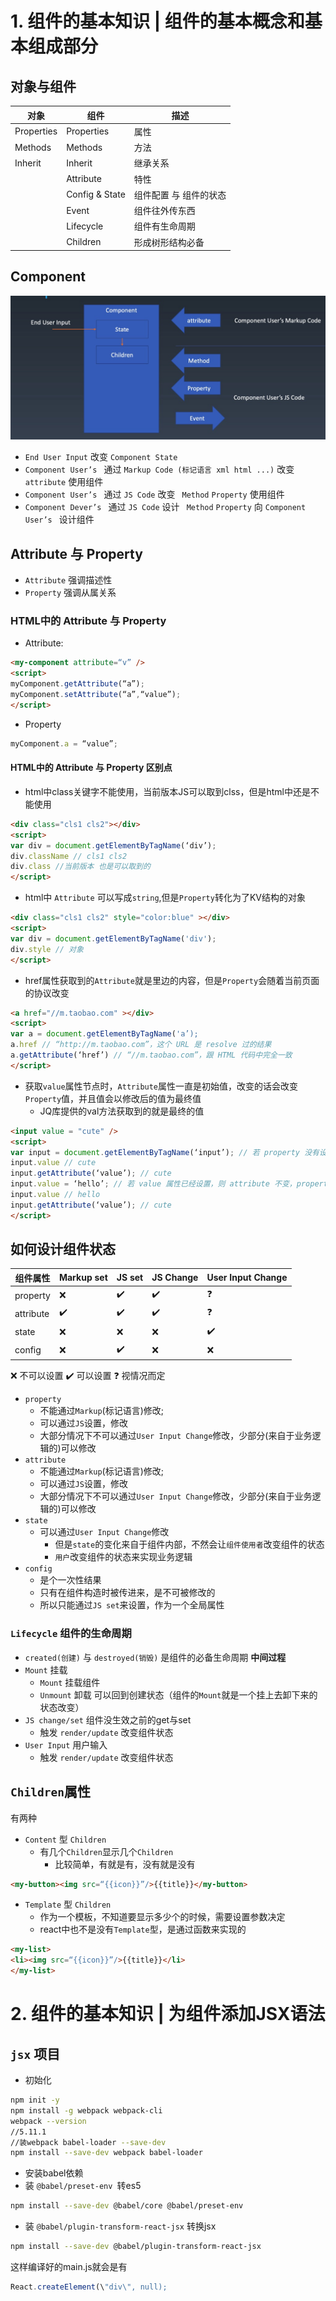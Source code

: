 # 1. 组件的基本知识 | 组件的基本概念和基本组成部分

## 对象与组件
| 对象 | 组件 | 描述 |
| --- | ---- |-------|
| Properties | Properties|属性 |
| Methods | Methods | 方法  |
| Inherit | Inherit | 继承关系 |
| | Attribute | 特性|
| | Config & State | 组件配置 与 组件的状态 |
| | Event | 组件往外传东西 |
| | Lifecycle | 组件有生命周期 |
| | Children | 形成树形结构必备 |
## Component
![组件属性之间的关系](img/1.jpg)
- `End User Input` 改变 `Component State`
- `Component User’s ` 通过 `Markup Code (标记语言 xml html ...)` 改变 `attribute` 使用组件
- `Component User’s ` 通过 `JS Code` 改变 ` Method` `Property` 使用组件
- `Component Dever’s ` 通过 `JS Code` 设计 ` Method` `Property` 向 `Component User’s ` 设计组件
## Attribute 与 Property
- `Attribute` 强调描述性
- `Property` 强调从属关系

### HTML中的 Attribute 与 Property
- Attribute:
```html
<my-component attribute=“v” />
<script> 
myComponent.getAttribute(“a”);
myComponent.setAttribute(“a”,“value”);
</script>
```
- Property
```js
myComponent.a = “value”;
```
#### HTML中的 Attribute 与 Property 区别点
- html中class关键字不能使用，当前版本JS可以取到clss，但是html中还是不能使用
```html
<div class="cls1 cls2"></div>
<script>
var div = document.getElementByTagName(‘div’); 
div.className // cls1 cls2
div.class //当前版本 也是可以取到的
</script>
```
- html中 `Attribute` 可以写成`string`,但是`Property`转化为了KV结构的对象
```html
<div class="cls1 cls2" style="color:blue" ></div> 
<script>
var div = document.getElementByTagName('div'); 
div.style // 对象
</script>
```
- href属性获取到的`Attribute`就是里边的内容，但是`Property`会随着当前页面的协议改变
```html
<a href="//m.taobao.com" ></div>
<script>
var a = document.getElementByTagName('a’);
a.href // “http://m.taobao.com”，这个 URL 是 resolve 过的结果
a.getAttribute(‘href’) // “//m.taobao.com”，跟 HTML 代码中完全一致 
</script>
```
- 获取`value`属性节点时，`Attribute`属性一直是初始值，改变的话会改变`Property`值，并且值会以修改后的值为最终值
  - JQ库提供的val方法获取到的就是最终的值
```html
<input value = "cute" />
<script>
var input = document.getElementByTagName(‘input’); // 若 property 没有设置， 则结果是 attribute
input.value // cute
input.getAttribute(‘value’); // cute
input.value = ‘hello’; // 若 value 属性已经设置，则 attribute 不变，property 变化， 元素上实际的效果是 property 优先
input.value // hello
input.getAttribute(‘value’); // cute
</script>
```
## 如何设计组件状态
组件属性 | Markup set | JS set | JS Change | User Input Change |
| ---------- | ------ | --------- | ----------------- | ---- | 
|property| ❌| ✔️| ✔️| ❓| 
|attribute| ✔️| ✔️| ✔️| ❓| 
|state| ❌| ❌| ❌| ✔️| 
|config| ❌| ✔️| ❌| ❌| 

❌ 不可以设置
✔️ 可以设置
❓ 视情况而定
- `property`
  - 不能通过`Markup`(标记语言)修改;
  - 可以通过`JS`设置，修改
  - 大部分情况下不可以通过`User Input Change`修改，少部分(来自于业务逻辑的)可以修改
- `attribute`
  - 不能通过`Markup`(标记语言)修改;
  - 可以通过`JS`设置，修改
  - 大部分情况下不可以通过`User Input Change`修改，少部分(来自于业务逻辑的)可以修改
- `state`
  - 可以通过`User Input Change`修改
    - 但是`state`的变化来自于组件内部，不然会让`组件使用者`改变组件的状态
    - `用户`改变组件的状态来实现业务逻辑
- `config`
  - 是个一次性结果
  - 只有在组件构造时被传进来，是不可被修改的
  - 所以只能通过`JS set`来设置，作为一个全局属性
### `Lifecycle` 组件的生命周期
- `created(创建)` 与 `destroyed(销毁)` 是组件的必备生命周期
**中间过程**
- `Mount` 挂载
  - `Mount` 挂载组件
  - `Unmount` 卸载 可以回到创建状态（组件的`Mount`就是一个挂上去卸下来的状态改变）
- `JS change/set` 组件没生效之前的get与set
  - 触发 `render/update` 改变组件状态
- `User Input` 用户输入
  - 触发 `render/update` 改变组件状态

## `Children`属性
有两种
- `Content` 型 `Children` 
  - 有几个`Children`显示几个`Children`
    - 比较简单，有就是有，没有就是没有
```html
<my-button><img src=“{{icon}}”/>{{title}}</my-button>
```
- `Template` 型 `Children`
  - 作为一个模板，不知道要显示多少个的时候，需要设置参数决定
  - react中也不是没有`Template`型，是通过函数来实现的
```html
<my-list>
<li><img src=“{{icon}}”/>{{title}}</li>
</my-list>
```

# 2. 组件的基本知识 | 为组件添加JSX语法

## `jsx` 项目
- 初始化
```bash
npm init -y
npm install -g webpack webpack-cli
webpack --version
//5.11.1
//装webpack babel-loader --save-dev
npm install --save-dev webpack babel-loader
```
- 安装babel依赖
 - 装 `@babel/preset-env `转es5
```bash
npm install --save-dev @babel/core @babel/preset-env
```
  - 装 `@babel/plugin-transform-react-jsx` 转换jsx
```bash
npm install --save-dev @babel/plugin-transform-react-jsx
```
这样编译好的main.js就会是有
```js
React.createElement(\"div\", null);
```


